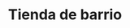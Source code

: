 ---
title: "Tienda de barrio"
url: /ciudad-satelite/tienda-de-barrio-alfredo-jauregui/
shop: comodidad
---